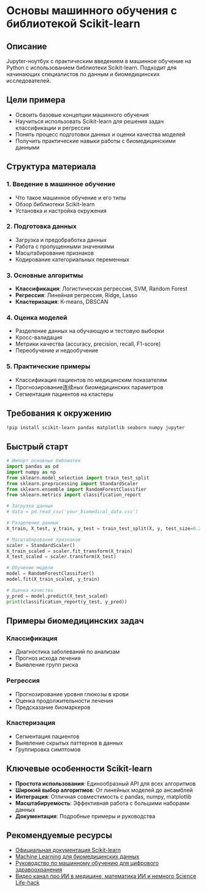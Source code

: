 # Основы машинного обучения с библиотекой Scikit-learn 

## Описание

Jupyter-ноутбук с практическим введением в машинное обучение на Python с использованием библиотеки Scikit-learn. Подходит для начинающих специалистов по данным и биомедицинских исследователей.

## Цели примера

- Освоить базовые концепции машинного обучения
- Научиться использовать Scikit-learn для решения задач классификации и регрессии
- Понять процесс подготовки данных и оценки качества моделей
- Получить практические навыки работы с биомедицинскими данными

## Структура материала

### 1. Введение в машинное обучение
- Что такое машинное обучение и его типы
- Обзор библиотеки Scikit-learn
- Установка и настройка окружения

### 2. Подготовка данных
- Загрузка и предобработка данных
- Работа с пропущенными значениями
- Масштабирование признаков
- Кодирование категориальных переменных

### 3. Основные алгоритмы
- **Классификация**: Логистическая регрессия, SVM, Random Forest
- **Регрессия**: Линейная регрессия, Ridge, Lasso
- **Кластеризация**: K-means, DBSCAN

### 4. Оценка моделей
- Разделение данных на обучающую и тестовую выборки
- Кросс-валидация
- Метрики качества (accuracy, precision, recall, F1-score)
- Переобучение и недообучение

### 5. Практические примеры
- Классификация пациентов по медицинским показателям
- Прогнозирование连续ных биомедицинских параметров
- Сегментация пациентов на кластеры

## Требования к окружению

```bash
!pip install scikit-learn pandas matplotlib seaborn numpy jupyter
```

## Быстрый старт

```python
# Импорт основных библиотек
import pandas as pd
import numpy as np
from sklearn.model_selection import train_test_split
from sklearn.preprocessing import StandardScaler
from sklearn.ensemble import RandomForestClassifier
from sklearn.metrics import classification_report

# Загрузка данных
# data = pd.read_csv('your_biomedical_data.csv')

# Разделение данных
X_train, X_test, y_train, y_test = train_test_split(X, y, test_size=0.2)

# Масштабирование признаков
scaler = StandardScaler()
X_train_scaled = scaler.fit_transform(X_train)
X_test_scaled = scaler.transform(X_test)

# Обучение модели
model = RandomForestClassifier()
model.fit(X_train_scaled, y_train)

# Оценка качества
y_pred = model.predict(X_test_scaled)
print(classification_report(y_test, y_pred))
```

## Примеры биомедицинских задач

### Классификация
- Диагностика заболеваний по анализам
- Прогноз исхода лечения
- Выявление групп риска

### Регрессия
- Прогнозирование уровня глюкозы в крови
- Оценка продолжительности лечения
- Предсказание биомаркеров

### Кластеризация
- Сегментация пациентов
- Выявление скрытых паттернов в данных
- Группировка симптомов

## Ключевые особенности Scikit-learn

- **Простота использования**: Единообразный API для всех алгоритмов
- **Широкий выбор алгоритмов**: От линейных моделей до ансамблей
- **Интеграция**: Отличная совместимость с pandas, numpy, matplotlib
- **Масштабируемость**: Эффективная работа с большими наборами данных
- **Документация**: Подробные примеры и руководства

## Рекомендуемые ресурсы

- [Официальная документация Scikit-learn](https://scikit-learn.org/)
- [Machine Learning для биомедицинских данных](https://github.com/TAUforPython/BioMedAI)
- [Руководство по машинному обучению для цифрового здравоохранения](https://pubmed.ncbi.nlm.nih.gov/29852952/)
- [Видео канал про ИИ в медицине, математика ИИ и немного Science Life-hack](https://rutube.ru/channel/38172356/)
